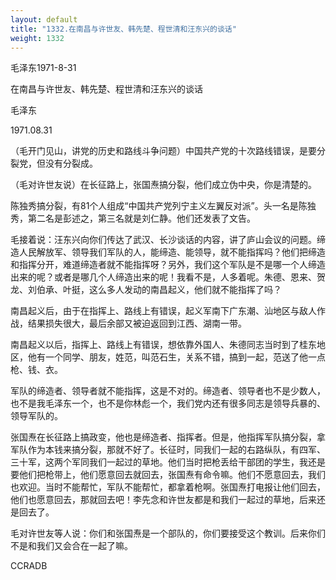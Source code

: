 ```yaml
---
layout: default
title: "1332.在南昌与许世友、韩先楚、程世清和汪东兴的谈话"
weight: 1332
---
```


毛泽东1971-8-31

在南昌与许世友、韩先楚、程世清和汪东兴的谈话

毛泽东

1971.08.31

（毛开门见山，讲党的历史和路线斗争问题）中国共产党的十次路线错误，是要分裂党，但没有分裂成。

（毛对许世友说）在长征路上，张国焘搞分裂，他们成立伪中央，你是清楚的。

陈独秀搞分裂，有81个人组成“中国共产党列宁主义左翼反对派”。头一名是陈独秀，第二名是彭述之，第三名就是刘仁静。他们还发表了文告。

毛接着说：汪东兴向你们传达了武汉、长沙谈话的内容，讲了庐山会议的问题。缔造人民解放军、领导我们军队的人，能缔造、能领导，就不能指挥吗？他们把缔造和指挥分开，难道缔造者就不能指挥呀？另外，我们这个军队是不是哪一个人缔造出来的呢？或者是哪几个人缔造出来的呢！我看不是，人多着呢。朱德、恩来、贺龙、刘伯承、叶挺，这么多人发动的南昌起义，他们就不能指挥了吗？

南昌起义后，由于在指挥上、路线上有错误，起义军南下广东潮、汕地区与敌人作战，结果损失很大，最后余部又被迫返回到江西、湖南一带。

南昌起义以后，指挥上、路线上有错误，想依靠外国人、朱德同志当时到了桂东地区，他有一个同学、朋友，姓范，叫范石生，关系不错，搞到一起，范送了他一点枪、钱、衣。

军队的缔造者、领导者就不能指挥，这是不对的。缔造者、领导者也不是少数人，也不是我毛泽东一个，也不是你林彪一个，我们党内还有很多同志是领导兵暴的、领导军队的。

张国焘在长征路上搞政变，他也是缔造者、指挥者。但是，他指挥军队搞分裂，拿军队作为本钱来搞分裂，那就不好了。长征时，同我们一起的右路纵队，有四军、三十军，这两个军同我们一起过的草地。他们当时把枪丢给干部团的学生，我还是要他们把枪带上，他们愿意回去就回去，张国焘有命令嘛。他们不愿意回去，我们也欢迎。当时不能帮忙，军队不能帮忙，都拿着枪啊。张国焘打电报让他们回去，他们也愿意回去，那就回去吧！李先念和许世友都是和我们一起过的草地，后来还是回去了。

毛对许世友等人说：你们和张国焘是一个部队的，你们要接受这个教训。后来你们不是和我们又会合在一起了嘛。

CCRADB

